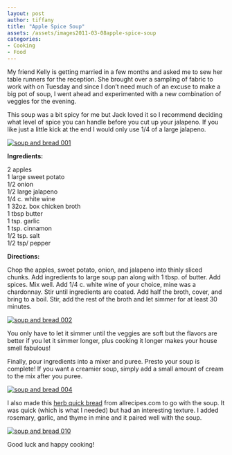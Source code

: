 ```yaml
---
layout: post
author: tiffany
title: "Apple Spice Soup"
assets: /assets/images2011-03-08apple-spice-soup
categories: 
- Cooking
- Food
---
```


My friend Kelly is getting married in a few months and asked me to sew her table runners for the reception. She brought over a sampling of fabric to work with on Tuesday and since I don’t need much of an excuse to make a big pot of soup, I went ahead and experimented with a new combination of veggies for the evening.

This soup was a bit spicy for me but Jack loved it so I recommend deciding what level of spice you can handle before you cut up your jalapeno. If you like just a little kick at the end I would only use 1/4 of a large jalapeno.

[![](jekyll_uploads/2011/03/soup-and-bread-001-575x431.jpg "soup and bread 001")](http://www.sweetpeonies.com/2011/03/apple-spice-soup/soup-and-bread-001/)

**Ingredients:**

2 apples  
1 large sweet potato  
1/2 onion  
1/2 large jalapeno  
1/4 c. white wine  
1 32oz. box chicken broth  
1 tbsp butter  
1 tsp. garlic  
1 tsp. cinnamon  
1/2 tsp. salt  
1/2 tsp/ pepper

**Directions:**

Chop the apples, sweet potato, onion, and jalapeno into thinly sliced chunks. Add ingredients to large soup pan along with 1 tbsp. of butter. Add spices. Mix well. Add 1/4 c. white wine of your choice, mine was a chardonnay. Stir until ingredients are coated. Add half the broth, cover, and bring to a boil. Stir, add the rest of the broth and let simmer for at least 30 minutes.

[![](jekyll_uploads/2011/03/soup-and-bread-002-575x431.jpg "soup and bread 002")](http://www.sweetpeonies.com/2011/03/apple-spice-soup/soup-and-bread-002/)

You only have to let it simmer until the veggies are soft but the flavors are better if you let it simmer longer, plus cooking it longer makes your house smell fabulous!

Finally, pour ingredients into a mixer and puree. Presto your soup is complete! If you want a creamier soup, simply add a small amount of cream to the mix after you puree.

[![](jekyll_uploads/2011/03/soup-and-bread-004-325x433.jpg "soup and bread 004")](http://www.sweetpeonies.com/2011/03/apple-spice-soup/soup-and-bread-004/)

I also made this [herb quick bread](http://allrecipes.com/Recipe/Herb-Quick-Bread/Detail.aspx) from allrecipes.com to go with the soup. It was quick (which is what I needed) but had an interesting texture. I added rosemary, garlic, and thyme in mine and it paired well with the soup.

[![](jekyll_uploads/2011/03/soup-and-bread-010-575x431.jpg "soup and bread 010")](http://www.sweetpeonies.com/2011/03/apple-spice-soup/soup-and-bread-010/)

Good luck and happy cooking!